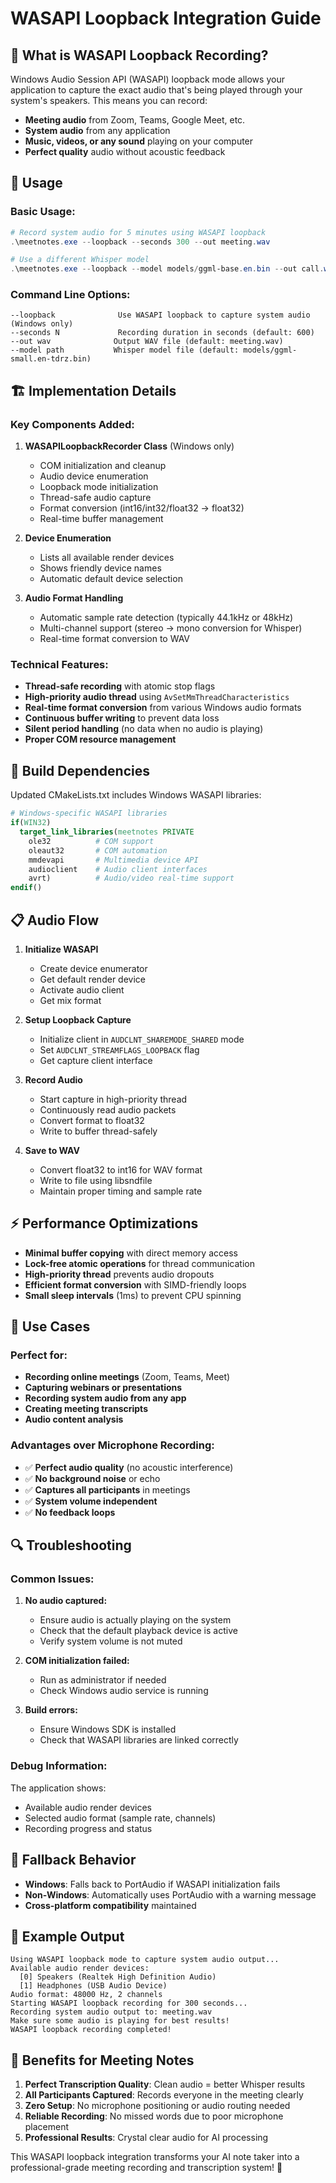 # WASAPI Loopback Integration Guide

## 🎤 **What is WASAPI Loopback Recording?**

Windows Audio Session API (WASAPI) loopback mode allows your application to capture the exact audio that's being played through your system's speakers. This means you can record:

- **Meeting audio** from Zoom, Teams, Google Meet, etc.
- **System audio** from any application
- **Music, videos, or any sound** playing on your computer
- **Perfect quality** audio without acoustic feedback

## 🚀 **Usage**

### **Basic Usage:**
```powershell
# Record system audio for 5 minutes using WASAPI loopback
.\meetnotes.exe --loopback --seconds 300 --out meeting.wav

# Use a different Whisper model
.\meetnotes.exe --loopback --model models/ggml-base.en.bin --out call.wav
```

### **Command Line Options:**
```
--loopback              Use WASAPI loopback to capture system audio (Windows only)
--seconds N             Recording duration in seconds (default: 600)
--out wav              Output WAV file (default: meeting.wav)
--model path           Whisper model file (default: models/ggml-small.en-tdrz.bin)
```

## 🏗️ **Implementation Details**

### **Key Components Added:**

1. **WASAPILoopbackRecorder Class** (Windows only)
   - COM initialization and cleanup
   - Audio device enumeration
   - Loopback mode initialization
   - Thread-safe audio capture
   - Format conversion (int16/int32/float32 → float32)
   - Real-time buffer management

2. **Device Enumeration**
   - Lists all available render devices
   - Shows friendly device names
   - Automatic default device selection

3. **Audio Format Handling**
   - Automatic sample rate detection (typically 44.1kHz or 48kHz)
   - Multi-channel support (stereo → mono conversion for Whisper)
   - Real-time format conversion to WAV

### **Technical Features:**

- **Thread-safe recording** with atomic stop flags
- **High-priority audio thread** using `AvSetMmThreadCharacteristics`
- **Real-time format conversion** from various Windows audio formats
- **Continuous buffer writing** to prevent data loss
- **Silent period handling** (no data when no audio is playing)
- **Proper COM resource management**

## 🔧 **Build Dependencies**

Updated CMakeLists.txt includes Windows WASAPI libraries:
```cmake
# Windows-specific WASAPI libraries
if(WIN32)
  target_link_libraries(meetnotes PRIVATE
    ole32          # COM support
    oleaut32       # COM automation
    mmdevapi       # Multimedia device API
    audioclient    # Audio client interfaces
    avrt)          # Audio/video real-time support
endif()
```

## 📋 **Audio Flow**

1. **Initialize WASAPI**
   - Create device enumerator
   - Get default render device
   - Activate audio client
   - Get mix format

2. **Setup Loopback Capture**
   - Initialize client in `AUDCLNT_SHAREMODE_SHARED` mode
   - Set `AUDCLNT_STREAMFLAGS_LOOPBACK` flag
   - Get capture client interface

3. **Record Audio**
   - Start capture in high-priority thread
   - Continuously read audio packets
   - Convert format to float32
   - Write to buffer thread-safely

4. **Save to WAV**
   - Convert float32 to int16 for WAV format
   - Write to file using libsndfile
   - Maintain proper timing and sample rate

## ⚡ **Performance Optimizations**

- **Minimal buffer copying** with direct memory access
- **Lock-free atomic operations** for thread communication
- **High-priority thread** prevents audio dropouts
- **Efficient format conversion** with SIMD-friendly loops
- **Small sleep intervals** (1ms) to prevent CPU spinning

## 🎯 **Use Cases**

### **Perfect for:**
- **Recording online meetings** (Zoom, Teams, Meet)
- **Capturing webinars or presentations**
- **Recording system audio from any app**
- **Creating meeting transcripts**
- **Audio content analysis**

### **Advantages over Microphone Recording:**
- ✅ **Perfect audio quality** (no acoustic interference)
- ✅ **No background noise** or echo
- ✅ **Captures all participants** in meetings
- ✅ **System volume independent**
- ✅ **No feedback loops**

## 🔍 **Troubleshooting**

### **Common Issues:**

1. **No audio captured:**
   - Ensure audio is actually playing on the system
   - Check that the default playback device is active
   - Verify system volume is not muted

2. **COM initialization failed:**
   - Run as administrator if needed
   - Check Windows audio service is running

3. **Build errors:**
   - Ensure Windows SDK is installed
   - Check that WASAPI libraries are linked correctly

### **Debug Information:**
The application shows:
- Available audio render devices
- Selected audio format (sample rate, channels)
- Recording progress and status

## 🔄 **Fallback Behavior**

- **Windows**: Falls back to PortAudio if WASAPI initialization fails
- **Non-Windows**: Automatically uses PortAudio with a warning message
- **Cross-platform compatibility** maintained

## 📝 **Example Output**

```
Using WASAPI loopback mode to capture system audio output...
Available audio render devices:
  [0] Speakers (Realtek High Definition Audio)
  [1] Headphones (USB Audio Device)
Audio format: 48000 Hz, 2 channels
Starting WASAPI loopback recording for 300 seconds...
Recording system audio output to: meeting.wav
Make sure some audio is playing for best results!
WASAPI loopback recording completed!
```

## 🌟 **Benefits for Meeting Notes**

1. **Perfect Transcription Quality**: Clean audio = better Whisper results
2. **All Participants Captured**: Records everyone in the meeting clearly
3. **Zero Setup**: No microphone positioning or audio routing needed
4. **Reliable Recording**: No missed words due to poor microphone placement
5. **Professional Results**: Crystal clear audio for AI processing

This WASAPI loopback integration transforms your AI note taker into a professional-grade meeting recording and transcription system! 🎉
